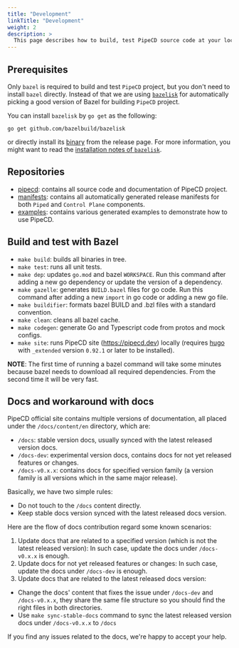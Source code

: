 ```yaml
---
title: "Development"
linkTitle: "Development"
weight: 2
description: >
  This page describes how to build, test PipeCD source code at your local environment.
---
```


## Prerequisites

Only `bazel` is required to build and test `PipeCD` project, but you don't need to install `bazel` directly.
Instead of that we are using [`bazelisk`](https://github.com/bazelbuild/bazelisk) for automatically picking a good version of Bazel for building `PipeCD` project.

You can install `bazelisk` by `go get` as the following:
```
go get github.com/bazelbuild/bazelisk
```

or directly install its [binary](https://github.com/bazelbuild/bazelisk/releases) from the release page.
For more information, you might want to read the [installation notes of `bazelisk`](https://github.com/bazelbuild/bazelisk#requirements).

## Repositories
- [pipecd](https://github.com/pipe-cd/pipecd): contains all source code and documentation of PipeCD project.
- [manifests](https://github.com/pipe-cd/manifests): contains all automatically generated release manifests for both `Piped` and `Control Plane` components.
- [examples](https://github.com/pipe-cd/examples): contains various generated examples to demonstrate how to use PipeCD.

## Build and test with Bazel

- `make build`: builds all binaries in tree.
- `make test`: runs all unit tests.
- `make dep`: updates `go.mod` and bazel `WORKSPACE`. Run this command after adding a new go dependency or update the version of a dependency.
- `make gazelle`: generates `BUILD.bazel` files for go code. Run this command after adding a new `import` in go code or adding a new go file.
- `make buildifier`: formats bazel BUILD and .bzl files with a standard convention.
- `make clean`: cleans all bazel cache.
- `make codegen`: generate Go and Typescript code from protos and mock configs.
- `make site`: runs PipeCD site (https://pipecd.dev) locally (requires [hugo](https://github.com/gohugoio/hugo) with `_extended` version `0.92.1` or later to be installed).

**NOTE**: The first time of running a bazel command will take some minutes because bazel needs to download all required dependencies. From the second time it will be very fast.

## Docs and workaround with docs

PipeCD official site contains multiple versions of documentation, all placed under the `/docs/content/en` directory, which are:
- `/docs`: stable version docs, usually synced with the latest released version docs.
- `/docs-dev`: experimental version docs, contains docs for not yet released features or changes.
- `/docs-v0.x.x`: contains docs for specified version family (a version family is all versions which in the same major release).

Basically, we have two simple rules:
- Do not touch to the `/docs` content directly.
- Keep stable docs version synced with the latest released docs version.

Here are the flow of docs contribution regard some known scenarios:
1. Update docs that are related to a specified version (which is not the latest released version):
In such case, update the docs under `/docs-v0.x.x` is enough.
2. Update docs for not yet released features or changes:
In such case, update the docs under `/docs-dev` is enough.
3. Update docs that are related to the latest released docs version:
- Change the docs' content that fixes the issue under `/docs-dev` and `/docs-v0.x.x`, they share the same file structure so you should find the right files in both directories.
- Use `make sync-stable-docs` command to sync the latest released version docs under `/docs-v0.x.x` to `/docs`

If you find any issues related to the docs, we're happy to accept your help.
